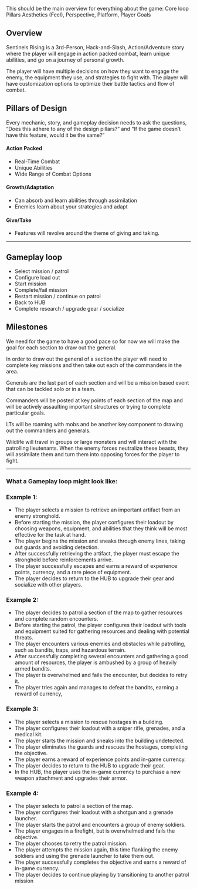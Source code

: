 This should be the main overview for everything about the game:
Core loop
Pillars
Aesthetics (Feel), Perspective, Platform, 
Player Goals




## Overview
Sentinels Rising is a 3rd-Person, Hack-and-Slash, Action/Adventure story where the player will engage in action packed combat, learn unique abilities, and go on a journey of personal growth.

The player will have multiple decisions on how they want to engage the enemy, the equipment they use, and strategies to fight with. The player will have customization options to optimize their battle tactics and flow of combat.

## Pillars of Design
Every mechanic, story, and gameplay decision needs to ask the questions, “Does this adhere to any of the design pillars?” and “If the game doesn’t have this feature, would it be the same?”

#### Action Packed
- Real-Time Combat 
- Unique Abilities
- Wide Range of Combat Options

#### Growth/Adaptation
- Can absorb and learn abilities through assimilation
- Enemies learn about your strategies and adapt

#### Give/Take
- Features will revolve around the theme of giving and taking. 



---
## **Gameplay loop**
-   Select mission / patrol
-   Configure load out 
-   Start mission
-   Complete/fail mission
-   Restart mission / continue on patrol
-   Back to HUB
-   Complete research / upgrade gear / socialize 


## Milestones
We need for the game to have a good pace so for now we will make the goal for each section to draw out the general.

In order to draw out the general of a section the player will need to complete key missions and then take out each of the commanders in the area.

Generals are the last part of each section and will be a mission based event that can be tackled solo or in a team.

Commanders will be posted at key points of each section of the map and will be actively assaulting important structures or trying to complete particular goals. 

LTs will be roaming with mobs and be another key component to drawing out the commanders and generals.

Wildlife will travel in groups or large monsters and will interact with the patrolling lieutenants. When the enemy forces neutralize these beasts, they will assimilate them and turn them into opposing forces for the player to fight. 

  
---
### What a Gameplay loop might look like:

### Example 1:
-   The player selects a mission to retrieve an important artifact from an enemy stronghold.
-   Before starting the mission, the player configures their loadout by choosing weapons, equipment, and abilities that they think will be most effective for the task at hand.
-   The player begins the mission and sneaks through enemy lines, taking out guards and avoiding detection.
-   After successfully retrieving the artifact, the player must escape the stronghold before reinforcements arrive.
-   The player successfully escapes and earns a reward of experience points, currency, and a rare piece of equipment.
-   The player decides to return to the HUB to upgrade their gear and socialize with other players.

### Example 2:
-   The player decides to patrol a section of the map to gather resources and complete random encounters.
-   Before starting the patrol, the player configures their loadout with tools and equipment suited for gathering resources and dealing with potential threats.
-   The player encounters various enemies and obstacles while patrolling, such as bandits, traps, and hazardous terrain.
-   After successfully completing several encounters and gathering a good amount of resources, the player is ambushed by a group of heavily armed bandits.
-   The player is overwhelmed and fails the encounter, but decides to retry it.
-   The player tries again and manages to defeat the bandits, earning a reward of currency,

### Example 3:
-   The player selects a mission to rescue hostages in a building.
-   The player configures their loadout with a sniper rifle, grenades, and a medical kit.
-   The player starts the mission and sneaks into the building undetected.
-   The player eliminates the guards and rescues the hostages, completing the objective.
-   The player earns a reward of experience points and in-game currency.
-   The player decides to return to the HUB to upgrade their gear.
-   In the HUB, the player uses the in-game currency to purchase a new weapon attachment and upgrades their armor.

### Example 4:
-   The player selects to patrol a section of the map.
-   The player configures their loadout with a shotgun and a grenade launcher.
-   The player starts the patrol and encounters a group of enemy soldiers.
-   The player engages in a firefight, but is overwhelmed and fails the objective.
-   The player chooses to retry the patrol mission.
-   The player attempts the mission again, this time flanking the enemy soldiers and using the grenade launcher to take them out.
-   The player successfully completes the objective and earns a reward of in-game currency.
-   The player decides to continue playing by transitioning to another patrol mission